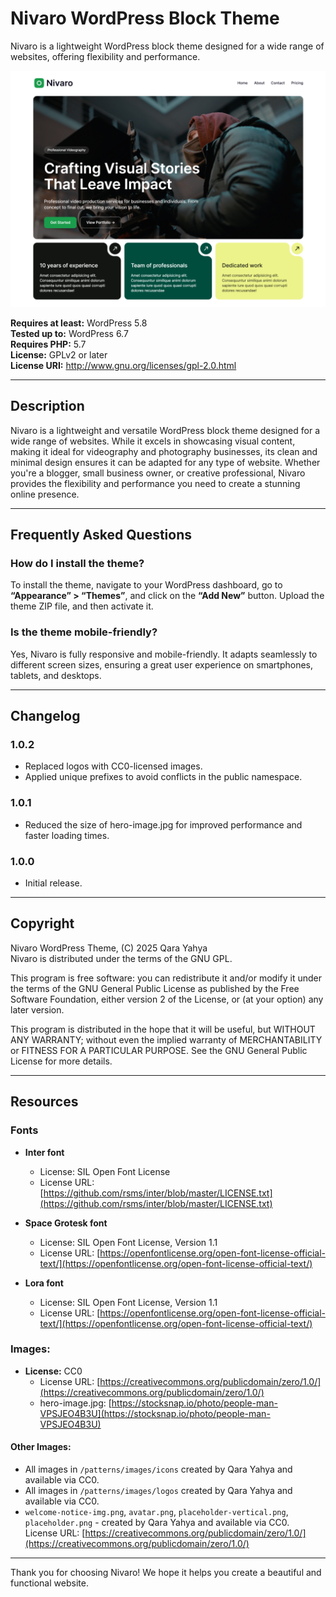 # Nivaro WordPress Block Theme

Nivaro is a lightweight WordPress block theme designed for a wide range of websites, offering flexibility and performance.

![Nivaro WordPress Block Theme](screenshot.png)

**Requires at least:** WordPress 5.8  
**Tested up to:** WordPress 6.7  
**Requires PHP:** 5.7  
**License:** GPLv2 or later  
**License URI:** http://www.gnu.org/licenses/gpl-2.0.html  

---

## Description

Nivaro is a lightweight and versatile WordPress block theme designed for a wide range of websites. While it excels in showcasing visual content, making it ideal for videography and photography businesses, its clean and minimal design ensures it can be adapted for any type of website. Whether you're a blogger, small business owner, or creative professional, Nivaro provides the flexibility and performance you need to create a stunning online presence.

---

## Frequently Asked Questions

### How do I install the theme?  
To install the theme, navigate to your WordPress dashboard, go to **“Appearance” > “Themes”**, and click on the **“Add New”** button. Upload the theme ZIP file, and then activate it.

### Is the theme mobile-friendly?  
Yes, Nivaro is fully responsive and mobile-friendly. It adapts seamlessly to different screen sizes, ensuring a great user experience on smartphones, tablets, and desktops.

---

## Changelog

### 1.0.2
* Replaced logos with CC0-licensed images.
* Applied unique prefixes to avoid conflicts in the public namespace.

### 1.0.1
* Reduced the size of hero-image.jpg for improved performance and faster loading times.

### 1.0.0
* Initial release.

---

## Copyright

Nivaro WordPress Theme, (C) 2025 Qara Yahya  
Nivaro is distributed under the terms of the GNU GPL.

This program is free software: you can redistribute it and/or modify it under the terms of the GNU General Public License as published by the Free Software Foundation, either version 2 of the License, or (at your option) any later version.

This program is distributed in the hope that it will be useful, but WITHOUT ANY WARRANTY; without even the implied warranty of MERCHANTABILITY or FITNESS FOR A PARTICULAR PURPOSE. See the GNU General Public License for more details.

---

## Resources

### Fonts

- **Inter font**  
  - License: SIL Open Font License  
  - License URL: [https://github.com/rsms/inter/blob/master/LICENSE.txt](https://github.com/rsms/inter/blob/master/LICENSE.txt)  

- **Space Grotesk font**  
  - License: SIL Open Font License, Version 1.1  
  - License URL: [https://openfontlicense.org/open-font-license-official-text/](https://openfontlicense.org/open-font-license-official-text/)  

- **Lora font**  
  - License: SIL Open Font License, Version 1.1  
  - License URL: [https://openfontlicense.org/open-font-license-official-text/](https://openfontlicense.org/open-font-license-official-text/)  


### Images:
- **License:** CC0  
  - License URL: [https://creativecommons.org/publicdomain/zero/1.0/](https://creativecommons.org/publicdomain/zero/1.0/)  
  - hero-image.jpg: [https://stocksnap.io/photo/people-man-VPSJEO4B3U](https://stocksnap.io/photo/people-man-VPSJEO4B3U)  

#### Other Images:
- All images in `/patterns/images/icons` created by Qara Yahya and available via CC0.  
- All images in `/patterns/images/logos` created by Qara Yahya and available via CC0.  
-  `welcome-notice-img.png`, `avatar.png`, `placeholder-vertical.png`, `placeholder.png` - created by Qara Yahya and available via CC0.  
License URL: [https://creativecommons.org/publicdomain/zero/1.0/](https://creativecommons.org/publicdomain/zero/1.0/)  

---

Thank you for choosing Nivaro! We hope it helps you create a beautiful and functional website.